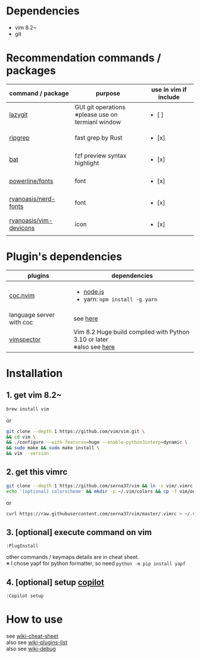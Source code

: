 # Dependencies
- vim 8.2~
- git

# Recommendation commands / packages
|command / package|purpose|use in vim if include|
|--|--|--|
|[lazygit](https://github.com/jesseduffield/lazygit)|GUI git operations<br>※please use on termianl window|<ul><li>[ ] </ul>|
|[ripgrep](https://github.com/BurntSushi/ripgrep)|fast grep by Rust|<ul><li>[x] </ul>|
|[bat](https://github.com/sharkdp/bat)|fzf preview syntax highlight|<ul><li>[x] </ul>|
|[powerline/fonts](https://github.com/powerline/fonts)|font|<ul><li>[x] </ul>|
|[ryanoasis/nerd-fonts](https://github.com/ryanoasis/nerd-fonts)|font|<ul><li>[x] </ul>|
|[ryanoasis/vim-devicons](https://github.com/ryanoasis/vim-devicons)|icon|<ul><li>[x] </ul>|

# Plugin's dependencies
|plugins|dependencies|
|--|--|
|[coc.nvim](https://github.com/neoclide/coc.nvim)|<ul><li>[node.js](https://github.com/nodejs/node)<li>yarn: `npm install -g yarn`|
|language server with coc|see [here](https://github.com/neoclide/coc.nvim/wiki/Language-servers)|
|[vimspector](https://github.com/puremourning/vimspector)|Vim 8.2 Huge build compiled with Python 3.10 or later<br>※also see [here](https://github.com/puremourning/vimspector#dependencies)|

# Installation
## 1. get vim 8.2~
```sh
brew install vim
```
or
```sh
git clone --depth 1 https://github.com/vim/vim.git \
&& cd vim \
&& ./configure --with-features=huge --enable-python3interp=dynamic \
&& sudo make && sudo make install \
&& vim --version
```
## 2. get this vimrc
```sh
git clone --depth 1 https://github.com/serna37/vim && ln -s vim/.vimrc ~/.vimrc
echo '[optional] colorscheme' && mkdir -p ~/.vim/colors && cp -f vim/onedark.vim ~/.vim/colors
```
or
```sh
curl https://raw.githubusercontent.com/serna37/vim/master/.vimrc > ~/.vimrc

```
## 3. [optional] execute command on vim
```
:PlugInstall
```
other commands / keymaps details are in cheat sheet.<br>
※ I chose yapf for python formatter, so need `python -m pip install yapf`

## 4. [optional] setup [copilot](https://github.com/github/copilot.vim)
```
:Copilot setup
```

# How to use
see [wiki-cheat-sheet](https://github.com/serna37/vim/wiki/Cheat-Sheet)<br>
also see [wiki-plugins-list](https://github.com/serna37/vim/wiki/Plugins)<br>
also see [wiki-debug](https://github.com/serna37/vim/wiki/Debug)

